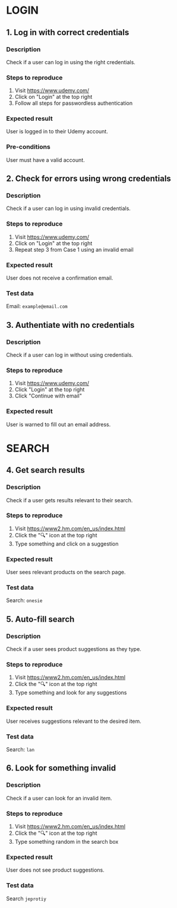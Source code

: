 # LOGIN
## 1. Log in with correct credentials
### Description
Check if a user can log in using the right credentials.
### Steps to reproduce
1. Visit https://www.udemy.com/
2. Click on "Login" at the top right
3. Follow all steps for passwordless authentication
### Expected result
User is logged in to their Udemy account.
### Pre-conditions
User must have a valid account.

## 2. Check for errors using wrong credentials
### Description
Check if a user can log in using invalid credentials.
### Steps to reproduce
1. Visit https://www.udemy.com/
2. Click on "Login" at the top right
3. Repeat step 3 from Case 1 using an invalid email
### Expected result
User does not receive a confirmation email.
### Test data
Email: `example@email.com`

## 3. Authentiate with no credentials
### Description
Check if a user can log in without using credentials.
### Steps to reproduce
1. Visit https://www.udemy.com/
2. Click "Login" at the top right
3. Click "Continue with email"
### Expected result
User is warned to fill out an email address.

# SEARCH<br/>
## 4. Get search results
### Description
Check if a user gets results relevant to their search.
### Steps to reproduce
1. Visit https://www2.hm.com/en_us/index.html
2. Click the "🔍" icon at the top right
3. Type something and click on a suggestion
### Expected result
User sees relevant products on the search page.
### Test data
Search: `onesie`

## 5. Auto-fill search
### Description
Check if a user sees product suggestions as they type.
### Steps to reproduce
1. Visit https://www2.hm.com/en_us/index.html
2. Click the "🔍" icon at the top right
3. Type something and look for any suggestions
### Expected result
User receives suggestions relevant to the desired item.
### Test data
Search: `lan`

## 6. Look for something invalid
### Description
Check if a user can look for an invalid item.
### Steps to reproduce
1. Visit https://www2.hm.com/en_us/index.html
2. Click the "🔍" icon at the top right
3. Type something random in the search box
### Expected result
User does not see product suggestions.
### Test data
Search `jeprotiy`
